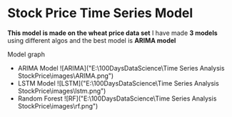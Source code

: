 # Stock Price Time Series Model

**This model is made on the wheat price data set**
I have made **3 models** using different algos and the best model is
**ARIMA model**

Model graph
* ARIMA Model
![ARIMA]("E:\100DaysDataScience\Time Series Analysis StockPrice\images\ARIMA.png")
* LSTM Model
![LSTM]("E:\100DaysDataScience\Time Series Analysis StockPrice\images\lstm.png")
* Random Forest
![RF]("E:\100DaysDataScience\Time Series Analysis StockPrice\images\rf.png")